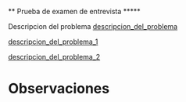 ** Prueba de examen de entrevista *****

Descripcion del problema
[descripcion_del_problema](./docs/examen_ml-nivel.pdf)

[descripcion_del_problema_1](./docs/exam_interview_image1.png)

[descripcion_del_problema_2](./docs/exam_interview_image2.png)


# Observaciones

